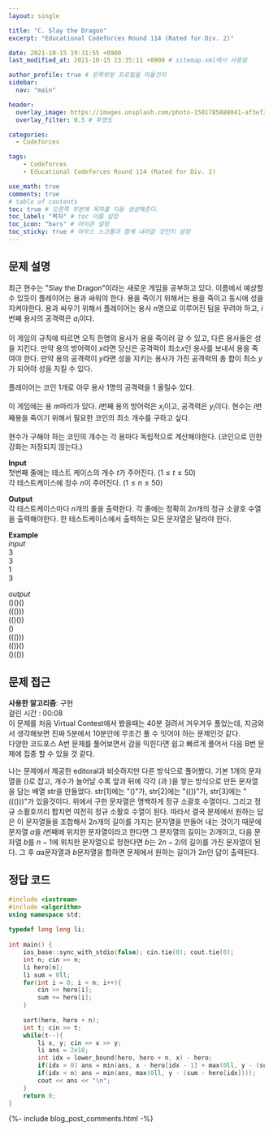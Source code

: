 ```yaml
---
layout: single

title: "C. Slay the Dragon"
excerpt: "Educational Codeforces Round 114 (Rated for Div. 2)"

date: 2021-10-15 19:31:55 +0900
last_modified_at: 2021-10-15 23:35:11 +0900 # sitemap.xml에서 사용됨

author_profile: true # 왼쪽부분 프로필을 띄울건지
sidebar:
  nav: "main"

header:
  overlay_image: https://images.unsplash.com/photo-1501785888041-af3ef285b470?ixlib=rb-1.2.1&ixid=eyJhcHBfaWQiOjEyMDd9&auto=format&fit=crop&w=1350&q=80
  overlay_filter: 0.5 # 투명도

categories: 
  - Codeforces

tags: 
    - Codeforces
    - Educational Codeforces Round 114 (Rated for Div. 2)

use_math: true
comments: true
# table of contents
toc: true # 오른쪽 부분에 목차를 자동 생성해준다.
toc_label: "목차" # toc 이름 설정
toc_icon: "bars" # 아이콘 설정
toc_sticky: true # 마우스 스크롤과 함께 내려갈 것인지 설정
---  
```



## 문제 설명  
최근 현수는 "Slay the Dragon"이라는 새로운 게임을 공부하고 있다. 이름에서 예상할 수 있듯이 플레이어는 용과 싸워야 한다. 용을 죽이기 위해서는 용을 죽이고 동시에 성을 지켜야한다. 용과 싸우기 위해서 플레이어는 용사 n명으로 이루어진 팀을 꾸려야 하고, $i$번째 용사의 공격력은 $a_i$이다.  
<br>
이 게임의 규칙에 따르면 오직 한명의 용사가 용을 죽이러 갈 수 있고, 다른 용사들은 성을 지킨다. 만약 용의 방어력이 $x$라면 당신은 공격력이 최소$x$인 용사를 보내서 용을 죽여야 한다. 만약 용의 공격력이 $y$라면 성을 지키는 용사가 가진 공격력의 총 합이 최소 $y$가 되어야 성을 지킬 수 있다.  
<br>
플레이어는 코인 1개로 아무 용사 1명의 공격력을 $1$ 올릴수 있다.  
<br>
이 게임에는 용 $m$마리가 있다. $i$번째 용의 방어력은 $x_i$이고, 공격력은 $y_i$이다. 현수는 $i$번째용을 죽이기 위해서 필요한 코인의 최소 개수를 구하고 싶다.  
<br>
현수가 구해야 하는 코인의 개수는 각 용마다 독립적으로 계산해야한다. (코인으로 인한 강화는 저장되지 않는다.)  

__Input__  
첫번째 줄에는 테스트 케이스의 개수 $t$가 주어진다. $(1 \le t \le 50)$  
각 테스트케이스에 정수 $n$이 주어진다. $(1 \le n \le 50)$   

__Output__  
각 테스트케이스마다 $n$개의 줄을 출력한다. 각 줄에는 정확히 $2n$개의 정규 소괄호 수열을 출력해야한다. 한 테스트케이스에서 출력하는 모든 문자열은 달라야 한다. 

__Example__  
_input_  
3  
3  
1  
3   
  
_output_  
()()()  
((()))  
(()())  
()  
((()))  
(())()  
()(())  

## 문제 접근
__사용한 알고리즘__: 구현  
걸린 시간 : 00:08  
이 문제를 처음 Virtual Contest에서 봤을때는 40분 걸려서 겨우겨우 풀었는데, 지금와서 생각해보면 진짜 5분에서 10분안에 무조건 풀 수 잇어야 하는 문제인것 같다.  
다양한 코드포스 A번 문제를 풀어보면서 감을 익힌다면 쉽고 빠르게 풀어서 다음 B번 문제에 집중 할 수 있을 것 같다.  

나는 문제에서 제공한 editoral과 비슷하지만 다른 방식으로 풀어봤다. 기본 1개의 문자열을 ()로 잡고, 개수가 늘어날 수록 앞과 뒤에 각각 (과 )을 쌓는 방식으로 만든 문자열을 담는 배열 str을 만들었다. str[1]에는 "()"가, str[2]에는 "(())"가, str[3]에는 "((()))"가 있을것이다. 위에서 구한 문자열은 명백하게 정규 소괄호 수열이다. 그리고 정규 소활호끼리 합치면 여전히 정규 소활호 수열이 된다. 따라서 결국 문제에서 원하는 답은 이 문자열들을 조합해서 $2n$개의 길이를 가지는 문자열을 만들어 내는 것이기 때문에 문자열 $a$을 $i$번째에 위치한 문자열이라고 한다면 그 문자열의 길이는 $2i$개이고, 다음 문자열 $b$를 $n - 1$에 위치한 문자열으로 정한다면 $b$는 $2n - 2i$의 길이를 가진 문자열이 된다. 그 후 $a$a문자열과 $b$문자열을 합하면 문제에서 원하는 길이가 $2n$인 답이 출력된다.  

## 정답 코드  
```cpp
#include <iostream>
#include <algorithm>
using namespace std;
 
typedef long long li;
 
int main() {
    ios_base::sync_with_stdio(false); cin.tie(0); cout.tie(0);
	int n; cin >> n;
	li hero[n];
	li sum = 0ll;
	for(int i = 0; i < n; i++){
	    cin >> hero[i];
	    sum += hero[i];
	}
	
	sort(hero, hero + n);
	int t; cin >> t;
	while(t--){
	    li x, y; cin >> x >> y;
	    li ans = 2e18;
	    int idx = lower_bound(hero, hero + n, x) - hero;
	    if(idx > 0) ans = min(ans, x - hero[idx - 1] + max(0ll, y - (sum - hero[idx - 1])));
	    if(idx < n) ans = min(ans, max(0ll, y - (sum - hero[idx])));
	    cout << ans << "\n";
	}
	return 0;
}
```  
{%- include blog_post_comments.html -%}
